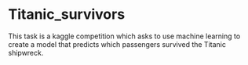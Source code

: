 # Titanic_survivors
This task is a kaggle competition which asks to use machine learning to create a model that predicts which passengers survived the Titanic shipwreck.

